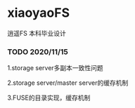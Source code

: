# xiaoyaoFS
逍遥FS 本科毕业设计


### TODO 2020/11/15

1.storage server多副本一致性问题


2.storage server/master server的缓存机制


3.FUSE的目录实现，缓存机制




